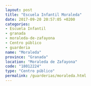 ```yaml
---
layout: post
title: "Escuela Infantil Moraleda"
date: 2017-09-20 20:57:05 +0200
categories:
- Escuela Infantil
- granada
- moraleda-de-zafayona
- Centro público
- guarderia
name: "Moraleda"
province: "Granada"
location: "Moraleda de Zafayona"
code: "18012224"
type: "Centro público"
permalink: /guarderias/moraleda.html
---
```

